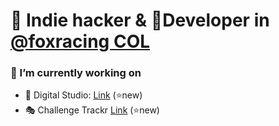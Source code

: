 <div>
  <h1>🧩 Indie hacker & 🦊Developer in <a href="https://foxracing.com.co" target="_blank">@foxracing COL</a> </h1>
 
  <h3> 🔭 I’m currently working on</h3>
 <ul>
   <li> 🏪 Digital Studio:  <a href="https://digitalstudio.com.co" target="_blank">Link</a>  (⭐new)</li>
   <li> 🎭 Challenge Trackr <a href="https://challengetrackr.com" target="_blank">Link</a>  (⭐new) </li>
 </ul>
</div>
